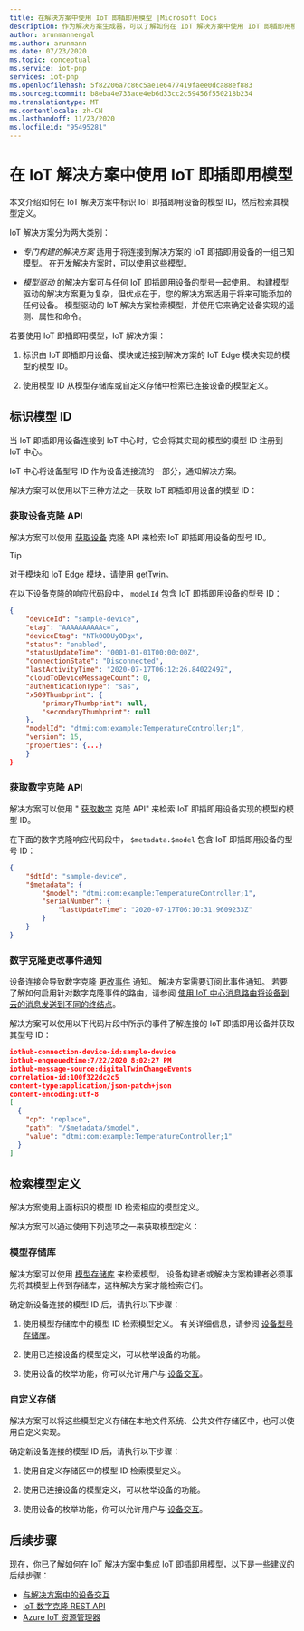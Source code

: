 ```yaml
---
title: 在解决方案中使用 IoT 即插即用模型 |Microsoft Docs
description: 作为解决方案生成器，可以了解如何在 IoT 解决方案中使用 IoT 即插即用模型。
author: arunmannengal
ms.author: arunmann
ms.date: 07/23/2020
ms.topic: conceptual
ms.service: iot-pnp
services: iot-pnp
ms.openlocfilehash: 5f82206a7c86c5ae1e6477419faee0dca88ef883
ms.sourcegitcommit: b8eba4e733ace4eb6d33cc2c59456f550218b234
ms.translationtype: MT
ms.contentlocale: zh-CN
ms.lasthandoff: 11/23/2020
ms.locfileid: "95495281"
---
```

# <a name="use-iot-plug-and-play-models-in-an-iot-solution"></a>在 IoT 解决方案中使用 IoT 即插即用模型

本文介绍如何在 IoT 解决方案中标识 IoT 即插即用设备的模型 ID，然后检索其模型定义。

IoT 解决方案分为两大类别：

- *专门构建的解决方案* 适用于将连接到解决方案的 IoT 即插即用设备的一组已知模型。 在开发解决方案时，可以使用这些模型。

- *模型驱动* 的解决方案可与任何 IoT 即插即用设备的型号一起使用。 构建模型驱动的解决方案更为复杂，但优点在于，您的解决方案适用于将来可能添加的任何设备。 模型驱动的 IoT 解决方案检索模型，并使用它来确定设备实现的遥测、属性和命令。

若要使用 IoT 即插即用模型，IoT 解决方案：

1. 标识由 IoT 即插即用设备、模块或连接到解决方案的 IoT Edge 模块实现的模型的模型 ID。

1. 使用模型 ID 从模型存储库或自定义存储中检索已连接设备的模型定义。

## <a name="identify-model-id"></a>标识模型 ID

当 IoT 即插即用设备连接到 IoT 中心时，它会将其实现的模型的模型 ID 注册到 IoT 中心。

IoT 中心将设备型号 ID 作为设备连接流的一部分，通知解决方案。

解决方案可以使用以下三种方法之一获取 IoT 即插即用设备的模型 ID：

### <a name="get-device-twin-api"></a>获取设备克隆 API

解决方案可以使用 [获取设备](/java/api/com.microsoft.azure.sdk.iot.device.deviceclient.getdevicetwin?preserve-view=true&view=azure-java-stable) 克隆 API 来检索 IoT 即插即用设备的型号 ID。

> [!TIP]
> 对于模块和 IoT Edge 模块，请使用 [getTwin](/java/api/com.microsoft.azure.sdk.iot.device.moduleclient.gettwin?preserve-view=true&view=azure-java-stable)。

在以下设备克隆的响应代码段中， `modelId` 包含 IoT 即插即用设备的型号 ID：

```json
{
    "deviceId": "sample-device",
    "etag": "AAAAAAAAAAc=",
    "deviceEtag": "NTk0ODUyODgx",
    "status": "enabled",
    "statusUpdateTime": "0001-01-01T00:00:00Z",
    "connectionState": "Disconnected",
    "lastActivityTime": "2020-07-17T06:12:26.8402249Z",
    "cloudToDeviceMessageCount": 0,
    "authenticationType": "sas",
    "x509Thumbprint": {
        "primaryThumbprint": null,
        "secondaryThumbprint": null
    },
    "modelId": "dtmi:com:example:TemperatureController;1",
    "version": 15,
    "properties": {...}
    }
}
```

### <a name="get-digital-twin-api"></a>获取数字克隆 API

解决方案可以使用 " [获取数字](/rest/api/iothub/service/digitaltwin/getdigitaltwin) 克隆 API" 来检索 IoT 即插即用设备实现的模型的模型 ID。

在下面的数字克隆响应代码段中， `$metadata.$model` 包含 IoT 即插即用设备的型号 ID：

```json
{
    "$dtId": "sample-device",
    "$metadata": {
        "$model": "dtmi:com:example:TemperatureController;1",
        "serialNumber": {
            "lastUpdateTime": "2020-07-17T06:10:31.9609233Z"
        }
    }
}
```

### <a name="digital-twin-change-event-notification"></a>数字克隆更改事件通知

设备连接会导致数字克隆 [更改事件](concepts-digital-twin.md#digital-twin-change-events) 通知。 解决方案需要订阅此事件通知。 若要了解如何启用针对数字克隆事件的路由，请参阅 [使用 IoT 中心消息路由将设备到云的消息发送到不同的终结点](../iot-hub/iot-hub-devguide-messages-d2c.md#non-telemetry-events)。

解决方案可以使用以下代码片段中所示的事件了解连接的 IoT 即插即用设备并获取其型号 ID：

```json
iothub-connection-device-id:sample-device
iothub-enqueuedtime:7/22/2020 8:02:27 PM
iothub-message-source:digitalTwinChangeEvents
correlation-id:100f322dc2c5
content-type:application/json-patch+json
content-encoding:utf-8
[
  {
    "op": "replace",
    "path": "/$metadata/$model",
    "value": "dtmi:com:example:TemperatureController;1"
  }
]
```

## <a name="retrieve-a-model-definition"></a>检索模型定义

解决方案使用上面标识的模型 ID 检索相应的模型定义。

解决方案可以通过使用下列选项之一来获取模型定义：

### <a name="model-repository"></a>模型存储库

解决方案可以使用 [模型存储库](concepts-model-repository.md) 来检索模型。 设备构建者或解决方案构建者必须事先将其模型上传到存储库，这样解决方案才能检索它们。

确定新设备连接的模型 ID 后，请执行以下步骤：

1. 使用模型存储库中的模型 ID 检索模型定义。 有关详细信息，请参阅 [设备型号存储库](concepts-model-repository.md)。

1. 使用已连接设备的模型定义，可以枚举设备的功能。

1. 使用设备的枚举功能，你可以允许用户与 [设备交互](quickstart-service.md)。

### <a name="custom-store"></a>自定义存储

解决方案可以将这些模型定义存储在本地文件系统、公共文件存储区中，也可以使用自定义实现。

确定新设备连接的模型 ID 后，请执行以下步骤：

1. 使用自定义存储区中的模型 ID 检索模型定义。

1. 使用已连接设备的模型定义，可以枚举设备的功能。 

1. 使用设备的枚举功能，你可以允许用户与 [设备交互](quickstart-service.md)。  

## <a name="next-steps"></a>后续步骤

现在，你已了解如何在 IoT 解决方案中集成 IoT 即插即用模型，以下是一些建议的后续步骤：

- [与解决方案中的设备交互](quickstart-service.md)
- [IoT 数字克隆 REST API](/rest/api/iothub/service/digitaltwin)
- [Azure IoT 资源管理器](howto-use-iot-explorer.md)
